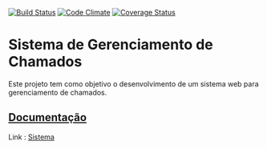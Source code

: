 [![Build Status](https://travis-ci.org/augustoberwaldt/syscall.svg?branch=master)](https://travis-ci.org/augustoberwaldt/syscall) 
[![Code Climate](https://codeclimate.com/github/augustoberwaldt/syscall.svg)](https://codeclimate.com/github/augustoberwaldt/syscall)
[![Coverage Status](https://coveralls.io/repos/github/augustoberwaldt/syscall/badge.svg)](https://coveralls.io/github/augustoberwaldt/syscall)

# Sistema de Gerenciamento de Chamados

Este projeto tem como objetivo o desenvolvimento de um sistema web para gerenciamento de chamados.

## [Documentação](https://github.com/augustoberwaldt/syscall/wiki)

Link : [Sistema](https://syscall.herokuapp.com) 
